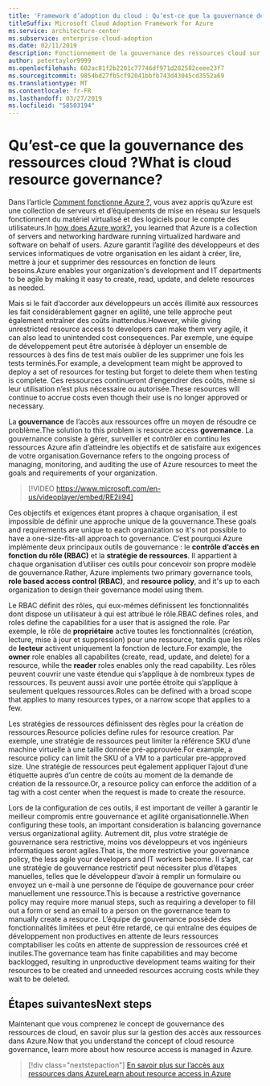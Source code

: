 ```yaml
---
title: 'Framework d’adoption du cloud : Qu’est-ce que la gouvernance des ressources cloud ?'
titleSuffix: Microsoft Cloud Adoption Framework for Azure
ms.service: architecture-center
ms.subservice: enterprise-cloud-adoption
ms.date: 02/11/2019
description: Fonctionnement de la gouvernance des ressources cloud sur Azure
author: petertaylor9999
ms.openlocfilehash: 602ac81f2b2201c77746df971d282582ceee23f7
ms.sourcegitcommit: 9854bd27fb5cf92041bbfb743d43045cd3552a69
ms.translationtype: MT
ms.contentlocale: fr-FR
ms.lasthandoff: 03/27/2019
ms.locfileid: "58503194"
---
```

<!-- markdownlint-disable MD026 -->

# <a name="what-is-cloud-resource-governance"></a><span data-ttu-id="2ef5e-103">Qu’est-ce que la gouvernance des ressources cloud ?</span><span class="sxs-lookup"><span data-stu-id="2ef5e-103">What is cloud resource governance?</span></span>

<span data-ttu-id="2ef5e-104">Dans l’article [Comment fonctionne Azure ?](what-is-azure.md), vous avez appris qu’Azure est une collection de serveurs et d’équipements de mise en réseau sur lesquels fonctionnent du matériel virtualisé et des logiciels pour le compte des utilisateurs.</span><span class="sxs-lookup"><span data-stu-id="2ef5e-104">In [how does Azure work?](what-is-azure.md), you learned that Azure is a collection of servers and networking hardware running virtualized hardware and software on behalf of users.</span></span> <span data-ttu-id="2ef5e-105">Azure garantit l’agilité des développeurs et des services informatiques de votre organisation en les aidant à créer, lire, mettre à jour et supprimer des ressources en fonction de leurs besoins.</span><span class="sxs-lookup"><span data-stu-id="2ef5e-105">Azure enables your organization's development and IT departments to be agile by making it easy to create, read, update, and delete resources as needed.</span></span>

<span data-ttu-id="2ef5e-106">Mais si le fait d’accorder aux développeurs un accès illimité aux ressources les fait considérablement gagner en agilité, une telle approche peut également entraîner des coûts inattendus.</span><span class="sxs-lookup"><span data-stu-id="2ef5e-106">However, while giving unrestricted resource access to developers can make them very agile, it can also lead to unintended cost consequences.</span></span> <span data-ttu-id="2ef5e-107">Par exemple, une équipe de développement peut être autorisée à déployer un ensemble de ressources à des fins de test mais oublier de les supprimer une fois les tests terminés.</span><span class="sxs-lookup"><span data-stu-id="2ef5e-107">For example, a development team might be approved to deploy a set of resources for testing but forget to delete them when testing is complete.</span></span> <span data-ttu-id="2ef5e-108">Ces ressources continueront d’engendrer des coûts, même si leur utilisation n’est plus nécessaire ou autorisée.</span><span class="sxs-lookup"><span data-stu-id="2ef5e-108">These resources will continue to accrue costs even though their use is no longer approved or necessary.</span></span>

<span data-ttu-id="2ef5e-109">La **gouvernance** de l’accès aux ressources offre un moyen de résoudre ce problème.</span><span class="sxs-lookup"><span data-stu-id="2ef5e-109">The solution to this problem is resource access **governance**.</span></span> <span data-ttu-id="2ef5e-110">La gouvernance consiste à gérer, surveiller et contrôler en continu les ressources Azure afin d’atteindre les objectifs et de satisfaire aux exigences de votre organisation.</span><span class="sxs-lookup"><span data-stu-id="2ef5e-110">Governance refers to the ongoing process of managing, monitoring, and auditing the use of Azure resources to meet the goals and requirements of your organization.</span></span>

<!-- markdownlint-disable MD034 -->

> [!VIDEO https://www.microsoft.com/en-us/videoplayer/embed/RE2ii94]

<!-- markdownlint-enable MD034 -->

<span data-ttu-id="2ef5e-111">Ces objectifs et exigences étant propres à chaque organisation, il est impossible de définir une approche unique de la gouvernance.</span><span class="sxs-lookup"><span data-stu-id="2ef5e-111">These goals and requirements are unique to each organization so it's not possible to have a one-size-fits-all approach to governance.</span></span> <span data-ttu-id="2ef5e-112">C’est pourquoi Azure implémente deux principaux outils de gouvernance : le **contrôle d’accès en fonction du rôle (RBAC)** et la **stratégie de ressources**. Il appartient à chaque organisation d’utiliser ces outils pour concevoir son propre modèle de gouvernance.</span><span class="sxs-lookup"><span data-stu-id="2ef5e-112">Rather, Azure implements two primary governance tools, **role based access control (RBAC)**, and **resource policy**, and it's up to each organization to design their governance model using them.</span></span>

<span data-ttu-id="2ef5e-113">Le RBAC définit des rôles, qui eux-mêmes définissent les fonctionnalités dont dispose un utilisateur à qui est attribué le rôle.</span><span class="sxs-lookup"><span data-stu-id="2ef5e-113">RBAC defines roles, and roles define the capabilities for a user that is assigned the role.</span></span> <span data-ttu-id="2ef5e-114">Par exemple, le rôle de **propriétaire** active toutes les fonctionnalités (création, lecture, mise à jour et suppression) pour une ressource, tandis que les rôles de **lecteur** activent uniquement la fonction de lecture.</span><span class="sxs-lookup"><span data-stu-id="2ef5e-114">For example, the **owner** role enables all capabilites (create, read, update, and delete) for a resource, while the  **reader** roles enables only the read capability.</span></span> <span data-ttu-id="2ef5e-115">Les rôles peuvent couvrir une vaste étendue qui s’applique à de nombreux types de ressources. Ils peuvent aussi avoir une portée étroite qui s’applique à seulement quelques ressources.</span><span class="sxs-lookup"><span data-stu-id="2ef5e-115">Roles can be defined with a broad scope that applies to many resources types, or a narrow scope that applies to a few.</span></span>

<span data-ttu-id="2ef5e-116">Les stratégies de ressources définissent des règles pour la création de ressources.</span><span class="sxs-lookup"><span data-stu-id="2ef5e-116">Resource policies define rules for resource creation.</span></span> <span data-ttu-id="2ef5e-117">Par exemple, une stratégie de ressources peut limiter la référence SKU d’une machine virtuelle à une taille donnée pré-approuvée.</span><span class="sxs-lookup"><span data-stu-id="2ef5e-117">For example, a resource policy can limit the SKU of a VM to a particular pre-appproved size.</span></span> <span data-ttu-id="2ef5e-118">Une stratégie de ressources peut également appliquer l’ajout d’une étiquette auprès d’un centre de coûts au moment de la demande de création de la ressource.</span><span class="sxs-lookup"><span data-stu-id="2ef5e-118">Or, a resource policy can enforce the addition of a tag with a cost center when the request is made to create the resource.</span></span>

<span data-ttu-id="2ef5e-119">Lors de la configuration de ces outils, il est important de veiller à garantir le meilleur compromis entre gouvernance et agilité organisationnelle.</span><span class="sxs-lookup"><span data-stu-id="2ef5e-119">When configuring these tools, an important consideration is balancing governance versus organizational agility.</span></span> <span data-ttu-id="2ef5e-120">Autrement dit, plus votre stratégie de gouvernance sera restrictive, moins vos développeurs et vos ingénieurs informatiques seront agiles.</span><span class="sxs-lookup"><span data-stu-id="2ef5e-120">That is, the more restrictive your governance policy, the less agile your developers and IT workers become.</span></span> <span data-ttu-id="2ef5e-121">Il s’agit, car une stratégie de gouvernance restrictif peut nécessiter plus d’étapes manuelles, telles que le développeur d’avoir à remplir un formulaire ou envoyez un e-mail à une personne de l’équipe de gouvernance pour créer manuellement une ressource.</span><span class="sxs-lookup"><span data-stu-id="2ef5e-121">This is because a restrictive governance policy may require more manual steps, such as requiring a developer to fill out a form or send an email to a person on the governance team to manually create a resource.</span></span> <span data-ttu-id="2ef5e-122">L’équipe de gouvernance possède des fonctionnalités limitées et peut être retardé, ce qui entraîne des équipes de développement non productives en attente de leurs ressources comptabiliser les coûts en attente de suppression de ressources créé et inutiles.</span><span class="sxs-lookup"><span data-stu-id="2ef5e-122">The governance team has finite capabilities and may become backlogged, resulting in unproductive development teams waiting for their resources to be created and unneeded resources accruing costs while they wait to be deleted.</span></span>

## <a name="next-steps"></a><span data-ttu-id="2ef5e-123">Étapes suivantes</span><span class="sxs-lookup"><span data-stu-id="2ef5e-123">Next steps</span></span>

<span data-ttu-id="2ef5e-124">Maintenant que vous comprenez le concept de gouvernance des ressources de cloud, en savoir plus sur la gestion des accès aux ressources dans Azure.</span><span class="sxs-lookup"><span data-stu-id="2ef5e-124">Now that you understand the concept of cloud resource governance, learn more about how resource access is managed in Azure.</span></span>

> [!div class="nextstepaction"]
> [<span data-ttu-id="2ef5e-125">En savoir plus sur l’accès aux ressources dans Azure</span><span class="sxs-lookup"><span data-stu-id="2ef5e-125">Learn about resource access in Azure</span></span>](azure-resource-access.md)
